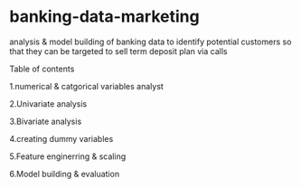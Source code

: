 # banking-data-marketing
analysis &amp; model building of banking data to identify potential customers so that they can be targeted to sell  term deposit plan via calls

Table of contents

1.numerical & catgorical variables analyst

2.Univariate analysis

3.Bivariate analysis

4.creating dummy variables

5.Feature enginerring & scaling

6.Model building & evaluation
